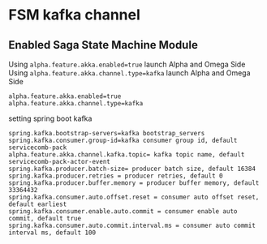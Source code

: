 # FSM kafka channel
## Enabled Saga State Machine Module

Using `alpha.feature.akka.enabled=true` launch Alpha and Omega Side 
Using `alpha.feature.akka.channel.type=kafka` launch Alpha and Omega Side 

```properties
alpha.feature.akka.enabled=true
alpha.feature.akka.channel.type=kafka
```

setting spring boot kafka
```
spring.kafka.bootstrap-servers=kafka bootstrap_servers 
spring.kafka.consumer.group-id=kafka consumer group id, default servicecomb-pack
alpha.feature.akka.channel.kafka.topic= kafka topic name, default servicecomb-pack-actor-event
spring.kafka.producer.batch-size= producer batch size, default 16384
spring.kafka.producer.retries = producer retries, default 0
spring.kafka.producer.buffer.memory = producer buffer memory, default 33364432
spring.kafka.consumer.auto.offset.reset = consumer auto offset reset, default earliest
spring.kafka.consumer.enable.auto.commit = consumer enable auto commit, default true
spring.kafka.consumer.auto.commit.interval.ms = consumer auto commit interval ms, default 100
```
